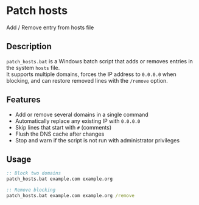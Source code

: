 # Patch hosts
Add / Remove entry from hosts file

## Description
`patch_hosts.bat` is a Windows batch script that adds or removes entries in the system `hosts` file.  
It supports multiple domains, forces the IP address to `0.0.0.0` when blocking, and can restore removed lines with the `/remove` option.

## Features
- Add or remove several domains in a single command  
- Automatically replace any existing IP with `0.0.0.0`  
- Skip lines that start with `#` (comments)  
- Flush the DNS cache after changes  
- Stop and warn if the script is not run with administrator privileges

## Usage
```cmd
:: Block two domains
patch_hosts.bat example.com example.org

:: Remove blocking
patch_hosts.bat example.com example.org /remove
